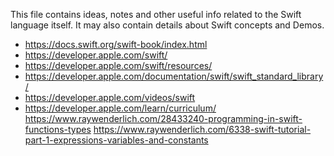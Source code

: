 This file contains ideas, notes and other useful info related to the Swift language itself.
It may also contain details about Swift concepts and Demos.

- https://docs.swift.org/swift-book/index.html
- https://developer.apple.com/swift/
- https://developer.apple.com/swift/resources/
- https://developer.apple.com/documentation/swift/swift_standard_library/
- https://developer.apple.com/videos/swift
- https://developer.apple.com/learn/curriculum/
https://www.raywenderlich.com/28433240-programming-in-swift-functions-types
https://www.raywenderlich.com/6338-swift-tutorial-part-1-expressions-variables-and-constants